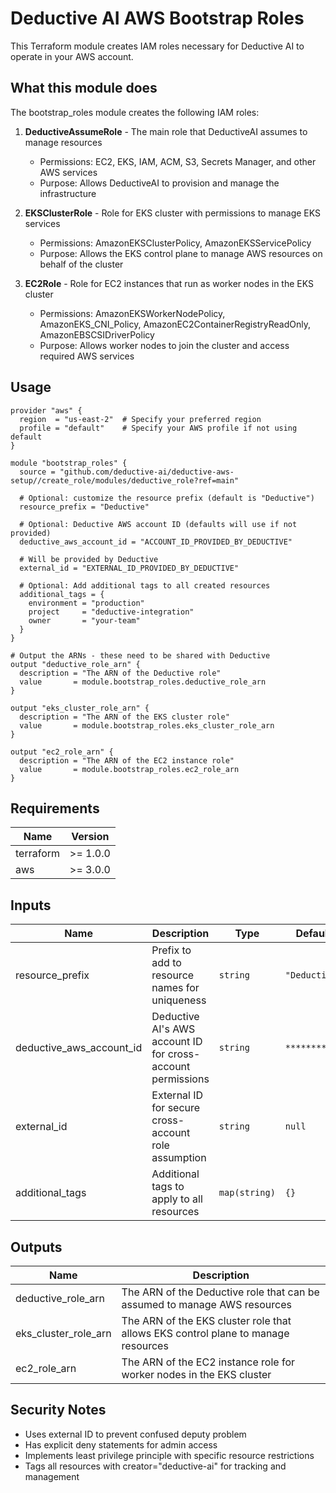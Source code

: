 # Deductive AI AWS Bootstrap Roles

This Terraform module creates IAM roles necessary for Deductive AI to operate in your AWS account.

## What this module does

The bootstrap_roles module creates the following IAM roles:

1. **DeductiveAssumeRole** - The main role that DeductiveAI assumes to manage resources
   - Permissions: EC2, EKS, IAM, ACM, S3, Secrets Manager, and other AWS services
   - Purpose: Allows DeductiveAI to provision and manage the infrastructure

2. **EKSClusterRole** - Role for EKS cluster with permissions to manage EKS services
   - Permissions: AmazonEKSClusterPolicy, AmazonEKSServicePolicy
   - Purpose: Allows the EKS control plane to manage AWS resources on behalf of the cluster

3. **EC2Role** - Role for EC2 instances that run as worker nodes in the EKS cluster
   - Permissions: AmazonEKSWorkerNodePolicy, AmazonEKS_CNI_Policy, AmazonEC2ContainerRegistryReadOnly, AmazonEBSCSIDriverPolicy
   - Purpose: Allows worker nodes to join the cluster and access required AWS services

## Usage

```hcl
provider "aws" {
  region  = "us-east-2"  # Specify your preferred region
  profile = "default"    # Specify your AWS profile if not using default
}

module "bootstrap_roles" {
  source = "github.com/deductive-ai/deductive-aws-setup//create_role/modules/deductive_role?ref=main"

  # Optional: customize the resource prefix (default is "Deductive")
  resource_prefix = "Deductive"
  
  # Optional: Deductive AWS account ID (defaults will use if not provided)
  deductive_aws_account_id = "ACCOUNT_ID_PROVIDED_BY_DEDUCTIVE"  
  
  # Will be provided by Deductive
  external_id = "EXTERNAL_ID_PROVIDED_BY_DEDUCTIVE" 

  # Optional: Add additional tags to all created resources
  additional_tags = {
    environment = "production"
    project     = "deductive-integration"
    owner       = "your-team"
  }
}

# Output the ARNs - these need to be shared with Deductive
output "deductive_role_arn" {
  description = "The ARN of the Deductive role"
  value       = module.bootstrap_roles.deductive_role_arn
}

output "eks_cluster_role_arn" {
  description = "The ARN of the EKS cluster role"
  value       = module.bootstrap_roles.eks_cluster_role_arn
}

output "ec2_role_arn" {
  description = "The ARN of the EC2 instance role"
  value       = module.bootstrap_roles.ec2_role_arn
}
```

## Requirements

| Name | Version |
|------|---------|
| terraform | >= 1.0.0 |
| aws | >= 3.0.0 |

## Inputs

| Name | Description | Type | Default | Required |
|------|-------------|------|---------|:--------:|
| resource_prefix | Prefix to add to resource names for uniqueness | `string` | `"Deductive"` | no |
| deductive_aws_account_id | Deductive AI's AWS account ID for cross-account permissions | `string` | `********` | no |
| external_id | External ID for secure cross-account role assumption | `string` | `null` | no |
| additional_tags | Additional tags to apply to all resources | `map(string)` | `{}` | no |

## Outputs

| Name | Description |
|------|-------------|
| deductive_role_arn | The ARN of the Deductive role that can be assumed to manage AWS resources |
| eks_cluster_role_arn | The ARN of the EKS cluster role that allows EKS control plane to manage resources |
| ec2_role_arn | The ARN of the EC2 instance role for worker nodes in the EKS cluster |

## Security Notes

- Uses external ID to prevent confused deputy problem
- Has explicit deny statements for admin access
- Implements least privilege principle with specific resource restrictions
- Tags all resources with creator="deductive-ai" for tracking and management 
